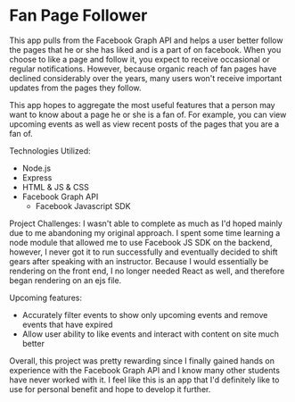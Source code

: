 # Fan Page Follower

This app pulls from the Facebook Graph API and helps a user better follow the pages that he or she has liked and is a part of on facebook. When you choose to like a page and follow it, you expect to receive occasional or regular notifications. However, because organic reach of fan pages have declined considerably over the years, many users won't receive important updates from the pages they follow.

This app hopes to aggregate the most useful features that a person may want to know about a page he or she is a fan of. For example, you can view upcoming events as well as view recent posts of the pages that you are a fan of.

Technologies Utilized:
- Node.js
- Express
- HTML & JS & CSS
- Facebook Graph API
  - Facebook Javascript SDK

Project Challenges:
I wasn't able to complete as much as I'd hoped mainly due to me abandoning my original approach. I spent some time learning a node module that allowed me to use Facebook JS SDK on the backend, however, I never got it to run successfully and eventually decided to shift gears after speaking with an instructor. Because I would essentially be rendering on the front end, I no longer needed React as well, and therefore began rendering on an ejs file.

Upcoming features:
- Accurately filter events to show only upcoming events and remove events that have expired
- Allow user ability to like events and interact with content on site much better

Overall, this project was pretty rewarding since I finally gained hands on experience with the Facebook Graph API and I know many other students have never worked with it. I feel like this is an app that I'd definitely like to use for personal benefit and hope to develop it further.

